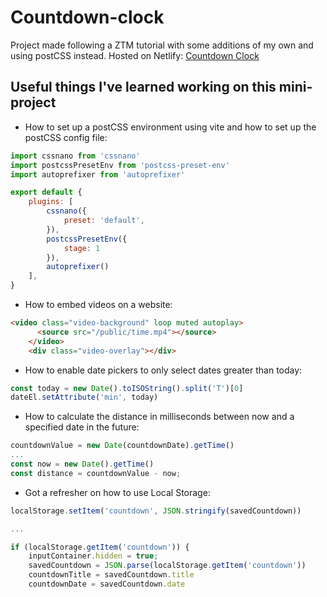 # Countdown-clock
Project made following a ZTM tutorial with some additions of my own and using postCSS instead. Hosted on Netlify: [Countdown Clock](barjaktarevic-countdown.netlify.app, 'Click to visit the site')

## Useful things I've learned working on this mini-project
+ How to set up a postCSS environment using vite and how to set up the postCSS config file:
```javascript
import cssnano from 'cssnano'
import postcssPresetEnv from 'postcss-preset-env'
import autoprefixer from 'autoprefixer'

export default {
    plugins: [
        cssnano({
            preset: 'default',
        }),
        postcssPresetEnv({
            stage: 1
        }),
        autoprefixer()
    ],
}
```
+ How to embed videos on a website:
```html
<video class="video-background" loop muted autoplay>
      <source src="/public/time.mp4"></source>
    </video>
    <div class="video-overlay"></div>
```
+ How to enable date pickers to only select dates greater than today:
```javascript
const today = new Date().toISOString().split('T')[0]
dateEl.setAttribute('min', today)
```
+ How to calculate the distance in milliseconds between now and a specified date in the future:
```javascript
countdownValue = new Date(countdownDate).getTime()
...
const now = new Date().getTime()
const distance = countdownValue - now;
```
+ Got a refresher on how to use Local Storage:
```javascript
localStorage.setItem('countdown', JSON.stringify(savedCountdown))

...

if (localStorage.getItem('countdown')) {
    inputContainer.hidden = true;
    savedCountdown = JSON.parse(localStorage.getItem('countdown'))
    countdownTitle = savedCountdown.title
    countdownDate = savedCountdown.date
```
